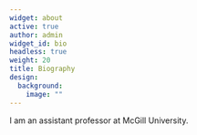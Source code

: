 ```yaml
---
widget: about
active: true
author: admin
widget_id: bio
headless: true
weight: 20
title: Biography
design:
  background:
    image: ""
---
```

I am an assistant professor at McGill University.